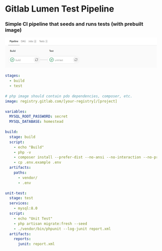 # Gitlab Lumen Test Pipeline

### Simple CI pipeline that seeds and runs tests (with prebuilt image)

![pipeline](https://github.com/semjonsv/gitlab-ci-lumen-pipeline/blob/master/pipeline.png)

````yaml
stages:
  - build
  - test

# php image should contain pdo dependencies, composer, etc.
image: registry.gitlab.com/[your-registry]/[project]

variables:
  MYSQL_ROOT_PASSWORD: secret
  MYSQL_DATABASE: homestead

build:
  stage: build
  script:
    - echo "Build"
    - php -v
    - composer install --prefer-dist --no-ansi --no-interaction --no-progress --no-scripts
    - cp .env.example .env
  artifacts:
    paths:
      - vendor/
      - .env

unit-test:
  stage: test
  services:
    - mysql:8.0
  script:
    - echo "Unit Test"
    - php artisan migrate:fresh --seed
    - ./vendor/bin/phpunit --log-junit report.xml
  artifacts:
    reports:
      junit: report.xml
````

